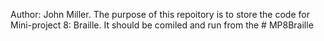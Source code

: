 Author: John Miller. The purpose of this repoitory is to store the code for Mini-project 8: Braille. It should be comiled and run from the # MP8Braille
